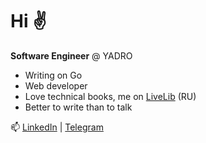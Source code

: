 # Hi ✌️

**Software Engineer** @ YADRO

- Writing on Go
- Web developer
- Love technical books, me on [LiveLib](https://www.livelib.ru/reader/naumov_andrey) (RU)
- Better to write than to talk

📫 [LinkedIn](https://www.linkedin.com/in/naumov-andrey/) | [Telegram](https://t.me/naumov_andrey)

